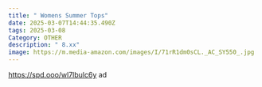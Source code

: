 ```yaml
---
title: " Womens Summer Tops"
date: 2025-03-07T14:44:35.490Z
tags: 2025-03-08
Category: OTHER
description: " 8.xx"
image: https://m.media-amazon.com/images/I/71rR1dm0sCL._AC_SY550_.jpg
---
```

https://spd.ooo/wl7lbulc6y   ad